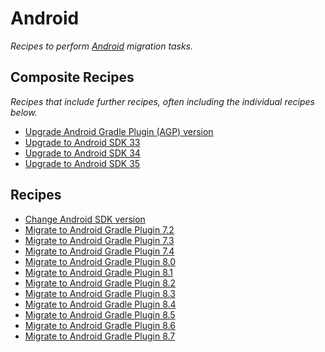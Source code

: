# Android

_Recipes to perform [Android](https://android.com/) migration tasks._

## Composite Recipes

_Recipes that include further recipes, often including the individual recipes below._

* [Upgrade Android Gradle Plugin (AGP) version](./upgradeandroidgradlepluginversion.md)
* [Upgrade to Android SDK 33](./upgradetoandroidsdk33.md)
* [Upgrade to Android SDK 34](./upgradetoandroidsdk34.md)
* [Upgrade to Android SDK 35](./upgradetoandroidsdk35.md)

## Recipes

* [Change Android SDK version](./changeandroidsdkversion.md)
* [Migrate to Android Gradle Plugin 7.2](./migratetoandroidgradleplugin_7_2.md)
* [Migrate to Android Gradle Plugin 7.3](./migratetoandroidgradleplugin_7_3.md)
* [Migrate to Android Gradle Plugin 7.4](./migratetoandroidgradleplugin_7_4.md)
* [Migrate to Android Gradle Plugin 8.0](./migratetoandroidgradleplugin_8_0.md)
* [Migrate to Android Gradle Plugin 8.1](./migratetoandroidgradleplugin_8_1.md)
* [Migrate to Android Gradle Plugin 8.2](./migratetoandroidgradleplugin_8_2.md)
* [Migrate to Android Gradle Plugin 8.3](./migratetoandroidgradleplugin_8_3.md)
* [Migrate to Android Gradle Plugin 8.4](./migratetoandroidgradleplugin_8_4.md)
* [Migrate to Android Gradle Plugin 8.5](./migratetoandroidgradleplugin_8_5.md)
* [Migrate to Android Gradle Plugin 8.6](./migratetoandroidgradleplugin_8_6.md)
* [Migrate to Android Gradle Plugin 8.7](./migratetoandroidgradleplugin_8_7.md)


